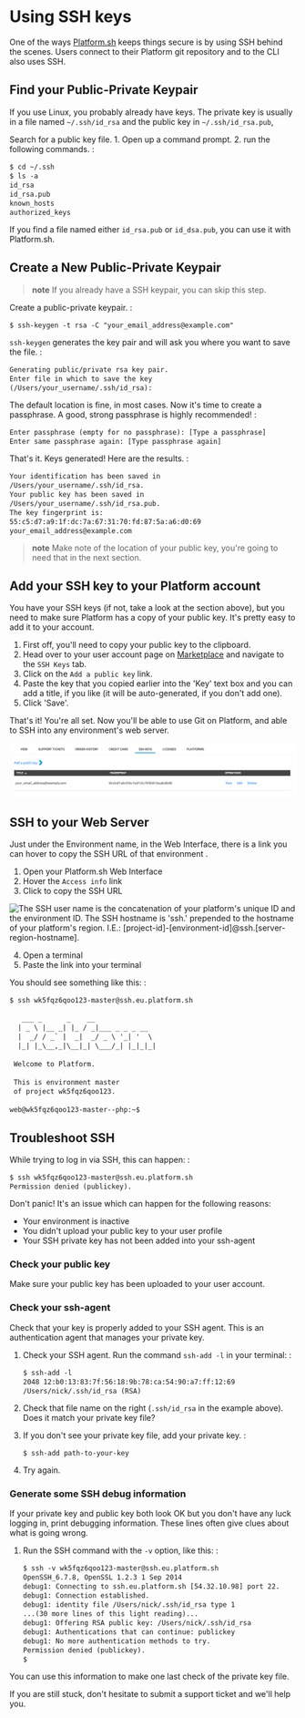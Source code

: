 # Using SSH keys

One of the ways [Platform.sh](https://platform.sh/) keeps things secure
is by using SSH behind the scenes. Users connect to their Platform git
repository and to the CLI also uses SSH.

## Find your Public-Private Keypair

If you use Linux, you probably already have keys. The private key is usually in a
file named `~/.ssh/id_rsa` and the public key in `~/.ssh/id_rsa.pub`,

Search for a public key file. 1. Open up a command prompt. 2. run the
following commands. :

    $ cd ~/.ssh
    $ ls -a
    id_rsa
    id_rsa.pub
    known_hosts
    authorized_keys

If you find a file named either `id_rsa.pub` or `id_dsa.pub`, you can
use it with Platform.sh.

## Create a New Public-Private Keypair

> **note**
> If you already have a SSH keypair, you can skip this step.

Create a public-private keypair. :

    $ ssh-keygen -t rsa -C "your_email_address@example.com"

`ssh-keygen` generates the key pair and will ask you where you want to
save the file. :

    Generating public/private rsa key pair.
    Enter file in which to save the key (/Users/your_username/.ssh/id_rsa):

The default location is fine, in most cases. Now it's time to create a
passphrase. A good, strong passphrase is highly recommended! :

    Enter passphrase (empty for no passphrase): [Type a passphrase]
    Enter same passphrase again: [Type passphrase again]

That's it. Keys generated! Here are the results. :

    Your identification has been saved in /Users/your_username/.ssh/id_rsa.
    Your public key has been saved in /Users/your_username/.ssh/id_rsa.pub.
    The key fingerprint is:
    55:c5:d7:a9:1f:dc:7a:67:31:70:fd:87:5a:a6:d0:69 your_email_address@example.com

> **note**
> Make note of the location of your public key, you're going to need that in the next section.

## Add your SSH key to your Platform account

You have your SSH keys (if not, take a look at the section above), but
you need to make sure Platform has a copy of your public key. It's
pretty easy to add it to your account.

1.  First off, you'll need to copy your public key to the clipboard.
2.  Head over to your user account page on
    [Marketplace](https://marketplace.commerceguys.com/user) and
    navigate to the `SSH Keys` tab.
3.  Click on the `Add a public key` link.
4.  Paste the key that you copied earlier into the 'Key' text box and
    you can add a title, if you like (it will be auto-generated, if you
    don't add one).
5.  Click 'Save'.

That's it! You're all set. Now you'll be able to use Git on
Platform, and able to SSH into any environment's web
server.

![Add SSH key to Marketplace](/images/ssh-addkeytomarketplace.png)

## SSH to your Web Server

Just under the Environment name, in the Web Interface, there is a link
you can hover to copy the SSH URL of that environment .

1.  Open your Platform.sh Web Interface
2.  Hover the `Access info` link
3.  Click to copy the SSH URL

![The SSH user name is the concatenation of your platform's unique ID
and the environment ID. The SSH hostname is 'ssh.' prepended to the
hostname of your platform's region. I.E.:
[project-id]-[environment-id]@ssh.[server-region-hostname].](/images/ssh-access-information.png)

4.  Open a terminal
5.  Paste the link into your terminal

You should see something like this: :

    $ ssh wk5fqz6qoo123-master@ssh.eu.platform.sh

       ___ _      _    __ 
      | _ \ |__ _| |_ / _|___ _ _ _ __ 
      |  _/ / _` |  _|  _/ _ \ '_| '  \
      |_| |_\__,_|\__|_| \___/_| |_|_|_|

     Welcome to Platform.

     This is environment master
     of project wk5fqz6qoo123.

    web@wk5fqz6qoo123-master--php:~$ 

## Troubleshoot SSH

While trying to log in via SSH, this can happen: :

    $ ssh wk5fqz6qoo123-master@ssh.eu.platform.sh
    Permission denied (publickey).

Don't panic! It's an issue which can happen for the following reasons:

-   Your environment is inactive
-   You didn't upload your public key to your user profile
-   Your SSH private key has not been added into your ssh-agent

### Check your public key

Make sure your public key has been uploaded to your user account.

### Check your ssh-agent

Check that your key is properly added to your SSH agent. This is an
authentication agent that manages your private key.

1.  Check your SSH agent. Run the command `ssh-add -l` in your terminal:
    :

        $ ssh-add -l
        2048 12:b0:13:83:7f:56:18:9b:78:ca:54:90:a7:ff:12:69 /Users/nick/.ssh/id_rsa (RSA)

2.  Check that file name on the right (`.ssh/id_rsa` in the example
    above). Does it match your private key file?
3.  If you don't see your private key file, add your private key. :

        $ ssh-add path-to-your-key

4.  Try again.

### Generate some SSH debug information

If your private key and public key both look OK but you don't have any
luck logging in, print debugging information. These lines often give
clues about what is going wrong.

1.  Run the SSH command with the `-v` option, like this: :

        $ ssh -v wk5fqz6qoo123-master@ssh.eu.platform.sh 
        OpenSSH_6.7.8, OpenSSL 1.2.3 1 Sep 2014 
        debug1: Connecting to ssh.eu.platform.sh [54.32.10.98] port 22. 
        debug1: Connection established. 
        debug1: identity file /Users/nick/.ssh/id_rsa type 1
        ...(30 more lines of this light reading)...
        debug1: Offering RSA public key: /Users/nick/.ssh/id_rsa
        debug1: Authentications that can continue: publickey
        debug1: No more authentication methods to try. 
        Permission denied (publickey).
        $

You can use this information to make one last check of the private key
file.

If you are still stuck, don't hesitate to submit a support ticket and
we'll help you.
